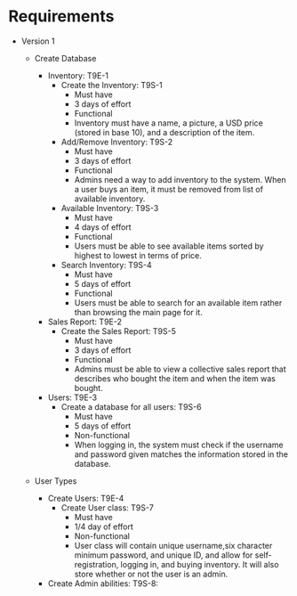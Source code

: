 # Requirements 

- Version 1
  - Create Database
    - Inventory: T9E-1
      - Create the Inventory: T9S-1
        - Must have
        - 3 days of effort
        - Functional
        - Inventory must have a name, a picture, a USD price (stored in base 10), and a description of the item.
       - Add/Remove Inventory: T9S-2
         - Must have
         - 3 days of effort
         - Functional
         - Admins need a way to add inventory to the system. When a user buys an item, it must be removed from list of available inventory.
        - Available Inventory: T9S-3
          - Must have
          - 4 days of effort
          - Functional
          - Users must be able to see available items sorted by highest to lowest in terms of price. 
        - Search Inventory: T9S-4
          - Must have
          - 5 days of effort
          - Functional
          - Users must be able to search for an available item rather than browsing the main page for it.
    - Sales Report: T9E-2
      -  Create the Sales Report: T9S-5
         - Must have
         - 3 days of effort
         - Functional
         - Admins must be able to view a collective sales report that describes who bought the item and when the item was bought.
    - Users: T9E-3
      - Create a database for all users: T9S-6
        - Must have
        - 5 days of effort
        - Non-functional
        - When logging in, the system must check if the username and password given matches the information stored in the database.
        
  - User Types
    - Create Users: T9E-4
      - Create User class: T9S-7
        - Must have
        - 1/4 day of effort
        - Non-functional
        - User class will contain unique username,six character minimum password, and unique ID, and allow for self-registration, logging in, and buying inventory. It will also store whether or not the user is an admin.
    - Create Admin abilities: T9S-8:
      

